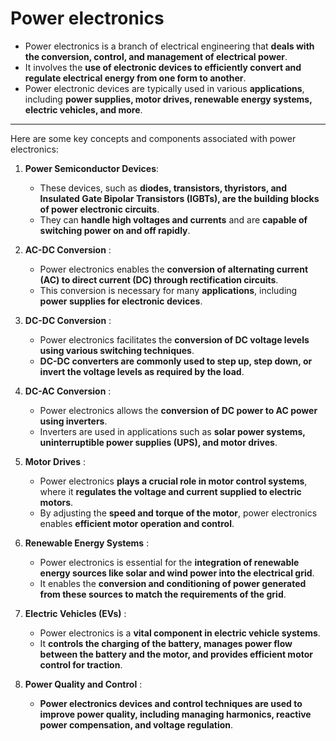 # Power electronics

- Power electronics is a branch of electrical engineering that **deals with the conversion, control, and management of electrical power**.
- It involves the **use of electronic devices to efficiently convert and regulate electrical energy from one form to another**.
- Power electronic devices are typically used in various **applications**, including **power supplies, motor drives, renewable energy systems, electric vehicles, and more**.

---
Here are some key concepts and components associated with power electronics:

1. **Power Semiconductor Devices**:
    - These devices, such as **diodes, transistors, thyristors, and Insulated Gate Bipolar Transistors (IGBTs), are the building blocks of power electronic circuits**.
    - They can **handle high voltages and currents** and are **capable of switching power on and off rapidly**.

2. **AC-DC Conversion** :
    - Power electronics enables the **conversion of alternating current (AC) to direct current (DC) through rectification circuits**.
    - This conversion is necessary for many **applications**, including **power supplies for electronic devices**.

3. **DC-DC Conversion** :
    - Power electronics facilitates the **conversion of DC voltage levels using various switching techniques**.
    - **DC-DC converters are commonly used to step up, step down, or invert the voltage levels as required by the load**.

4. **DC-AC Conversion** :
    - Power electronics allows the **conversion of DC power to AC power using inverters**.
    - Inverters are used in applications such as **solar power systems, uninterruptible power supplies (UPS), and motor drives**.

5. **Motor Drives** :
    - Power electronics **plays a crucial role in motor control systems**, where it **regulates the voltage and current supplied to electric motors**.
    - By adjusting the **speed and torque of the motor**, power electronics enables **efficient motor operation and control**.

6. **Renewable Energy Systems** :
    - Power electronics is essential for the **integration of renewable energy sources like solar and wind power into the electrical grid**.
    - It enables the **conversion and conditioning of power generated from these sources to match the requirements of the grid**.

7. **Electric Vehicles (EVs)** :
    - Power electronics is a **vital component in electric vehicle systems**.
    - It **controls the charging of the battery, manages power flow between the battery and the motor, and provides efficient motor control for traction**.

8. **Power Quality and Control** :
    - **Power electronics devices and control techniques are used to improve power quality, including managing harmonics, reactive power compensation, and voltage regulation**.
